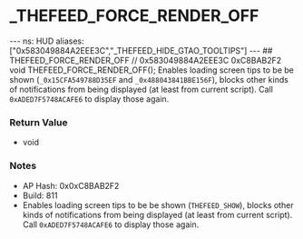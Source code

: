 # _THEFEED_FORCE_RENDER_OFF

--- ns: HUD aliases: ["0x583049884A2EEE3C","_THEFEED_HIDE_GTAO_TOOLTIPS"] --- ## THEFEED_FORCE_RENDER_OFF  // 0x583049884A2EEE3C 0xC8BAB2F2 void THEFEED_FORCE_RENDER_OFF();  Enables loading screen tips to be be shown (`_0x15CFA549788D35EF` and `_0x488043841BBE156F`), blocks other kinds of notifications from being displayed (at least from current script). Call `0xADED7F5748ACAFE6` to display those again.

### Return Value
* void

### Notes
* AP Hash: 0x0xC8BAB2F2
* Build: 811
* Enables loading screen tips to be be shown (`THEFEED_SHOW`), blocks other kinds of notifications from being displayed (at least from current script). Call `0xADED7F5748ACAFE6` to display those again.

